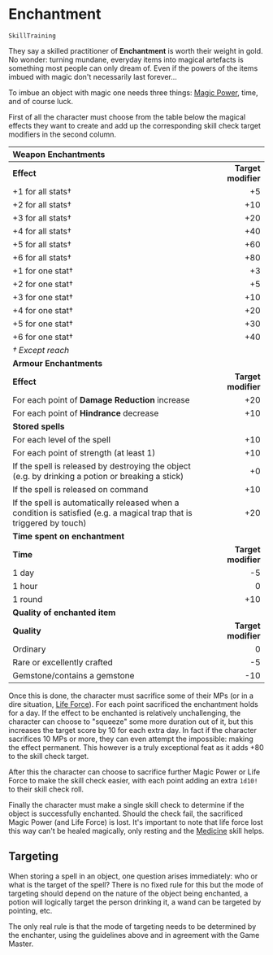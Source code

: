 # Enchantment

`SkillTraining`

They say a skilled practitioner of **Enchantment** is worth their weight in gold. No wonder: turning mundane, everyday items into magical artefacts is something most people can only dream of. Even if the powers of the items imbued with magic don't necessarily last forever...

To imbue an object with magic one needs three things: [Magic Power](character:mp), time, and of course luck.

First of all the character must choose from the table below the magical effects they want to create and add up the corresponding skill check target modifiers in the second column.

| Weapon Enchantments | |
| :------| ------: |
| **Effect** | **Target modifier** |
| +1 for all stats† | +5 |
| +2 for all stats† | +10 |
| +3 for all stats† | +20 |
| +4 for all stats† | +40 |
| +5 for all stats† | +60 |
| +6 for all stats† | +80 |
| +1 for one stat† | +3 |
| +2 for one stat† | +5 |
| +3 for one stat† | +10 |
| +4 for one stat† | +20 |
| +5 for one stat† | +30 |
| +6 for one stat† | +40 |
| *† Except reach* | |
| **Armour Enchantments** | |
| **Effect** | **Target modifier** |
| For each point of **Damage Reduction** increase | +20 |
| For each point of **Hindrance** decrease | +10 |
| **Stored spells** | |
| For each level of the spell | +10 |
| For each point of strength (at least 1) | +10 |
| If the spell is released by destroying the object (e.g. by drinking a potion or breaking a stick) | +0 |
| If the spell is released on command | +10 |
| If the spell is automatically released when a condition is satisfied (e.g. a magical trap that is triggered by touch) | +20 |
| **Time spent on enchantment** |
| **Time** | **Target modifier** |
| 1 day | -5 |
| 1 hour | 0 |
| 1 round | +10 |
| **Quality of enchanted item** | |
| **Quality** | **Target modifier** |
| Ordinary | 0 |
| Rare or excellently crafted | -5 |
| Gemstone/contains a gemstone | -10 |

Once this is done, the character must sacrifice some of their MPs (or in a dire situation, [Life Force](character:ep)). For each point sacrificed the enchantment holds for a day. If the effect to be enchanted is relatively unchallenging, the character can choose to "squeeze" some more duration out of it, but this increases the target score by 10 for each extra day. In fact if the character sacrifices 10 MPs or more, they can even attempt the impossible: making the effect permanent. This however is a truly exceptional feat as it adds +80 to the skill check target.

After this the character can choose to sacrifice further Magic Power or Life Force to make the skill check easier, with each point adding an extra `1d10!` to their skill check roll.

Finally the character must make a single skill check to determine if the object is successfully enchanted. Should the check fail, the sacrificed Magic Power (and Life Force) is lost. It's important to note that life force lost this way can't be healed magically, only resting and the [Medicine](skill:medicine) skill helps.

## Targeting

When storing a spell in an object, one question arises immediately: who or what is the target of the spell? There is no fixed rule for this but the mode of targeting should depend on the nature of the object being enchanted, a potion will logically target the person drinking it, a wand can be targeted by pointing, etc.

The only real rule is that the mode of targeting needs to be determined by the enchanter, using the guidelines above and in agreement with the Game Master.
